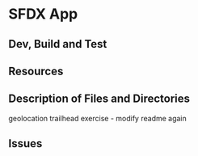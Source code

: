 # SFDX  App

## Dev, Build and Test


## Resources


## Description of Files and Directories

geolocation trailhead exercise - modify readme again

## Issues


